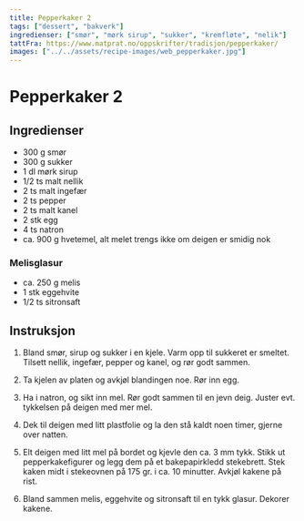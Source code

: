 ```yaml
---
title: Pepperkaker 2
tags: ["dessert", "bakverk"]
ingredienser: ["smør", "mørk sirup", "sukker", "kremfløte", "nelik"]
tattFra: https://www.matprat.no/oppskrifter/tradisjon/pepperkaker/
images: ["../../assets/recipe-images/web_pepperkaker.jpg"]
---
```


# Pepperkaker 2

## Ingredienser

- 300 g smør
- 300 g sukker
- 1 dl mørk sirup
- 1/2 ts malt nellik
- 2 ts malt ingefær
- 2 ts pepper
- 2 ts malt kanel
- 2 stk egg
- 4 ts natron
- ca. 900 g hvetemel, alt melet trengs ikke om deigen er smidig nok

### Melisglasur

- ca. 250 g melis
- 1 stk eggehvite
- 1/2 ts sitronsaft

## Instruksjon

1. Bland smør, sirup og sukker i en kjele. Varm opp til sukkeret er smeltet. Tilsett nellik, ingefær, pepper og kanel, og rør godt sammen.

2. Ta kjelen av platen og avkjøl blandingen noe. Rør inn egg.

3. Ha i natron, og sikt inn mel. Rør godt sammen til en jevn deig. Juster evt. tykkelsen på deigen med mer mel.

4. Dek til deigen med litt plastfolie og la den stå kaldt noen timer, gjerne over natten.

5. Elt deigen med litt mel på bordet og kjevle den ca. 3 mm tykk. Stikk ut pepperkakefigurer og legg dem på et bakepapirkledd stekebrett. Stek kaken midt i stekeovnen på 175 gr. i ca. 10 minutter. Avkjøl kakene på rist.

6. Bland sammen melis, eggehvite og sitronsaft til en tykk glasur. Dekorer kakene.
